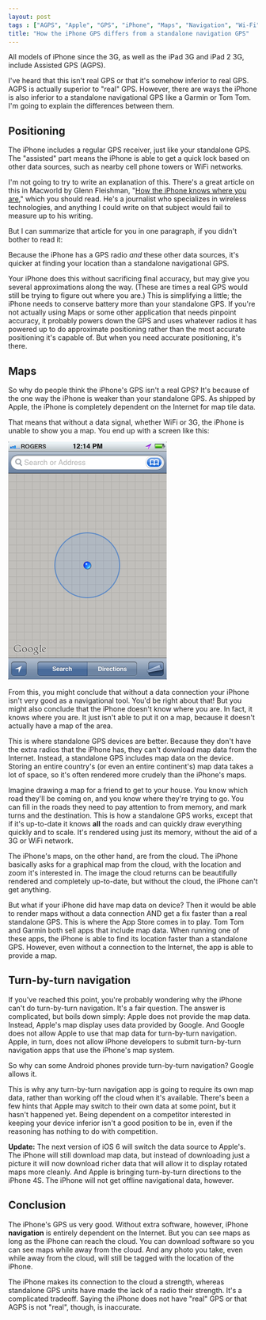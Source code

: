 ```yaml
---
layout: post
tags : ["AGPS", "Apple", "GPS", "iPhone", "Maps", "Navigation", "Wi-Fi"]
title: "How the iPhone GPS differs from a standalone navigation GPS"
---
```

All models of iPhone since the 3G, as well as the iPad 3G and iPad 2 3G, include Assisted GPS (AGPS).

I've heard that this isn't real GPS or that it's somehow inferior to real GPS. AGPS is actually superior to "real" GPS. However, there are ways the iPhone is also inferior to a standalone navigational GPS like a Garmin or Tom Tom. I'm going to explain the differences between them.

<!--more-->

## Positioning ##

The iPhone includes a regular GPS receiver, just like your standalone GPS. The "assisted" part means the iPhone is able to get a quick lock based on other data sources, such as nearby cell phone towers or WiFi networks.

I'm not going to try to write an explanation of this. There's a great article on this in Macworld by Glenn Fleishman, "[How the iPhone knows where you are](https://www.macworld.com/article/159528/2011/04/how_iphone_location_works.html)," which you should read. He's a journalist who specializes in wireless technologies, and anything I could write on that subject would fail to measure up to his writing.

But I can summarize that article for you in one paragraph, if you didn't bother to read it:

Because the iPhone has a GPS radio *and* these other data sources, it's quicker at finding your location than a standalone navigational GPS.

Your iPhone does this without sacrificing final accuracy, but may give you several approximations along the way. (These are times a real GPS would still be trying to figure out where you are.) This is simplifying a little; the iPhone needs to conserve battery more than your standalone GPS. If you're not actually using Maps or some other application that needs pinpoint accuracy, it probably powers down the GPS and uses whatever radios it has powered up to do approximate positioning rather than the most accurate positioning it's capable of. But when you need accurate positioning, it's there.

## Maps ##

So why do people think the iPhone's GPS isn't a real GPS? It's because of the one way the iPhone is weaker than your standalone GPS. As shipped by Apple, the iPhone is completely dependent on the Internet for map tile data.

That means that without a data signal, whether WiFi or 3G, the iPhone is unable to show you a map. You end up with a screen like this:

![No Maps](/images/No-Maps.png)

From this, you might conclude that without a data connection your iPhone isn't very good as a navigational tool. You'd be right about that! But you might also conclude that the iPhone doesn't know where you are. In fact, it knows where you are. It just isn't able to put it on a map, because it doesn't actually have a map of the area.

This is where standalone GPS devices are better. Because they don't have the extra radios that the iPhone has, they can't download map data from the Internet. Instead, a standalone GPS includes map data on the device. Storing an entire country's (or even an entire continent's) map data takes a lot of space, so it's often rendered more crudely than the iPhone's maps.

Imagine drawing a map for a friend to get to your house. You know which road they'll be coming on, and you know where they're trying to go. You can fill in the roads they need to pay attention to from memory, and mark turns and the destination. This is how a standalone GPS works, except that if it's up-to-date it knows **all** the roads and can quickly draw everything quickly and to scale. It's rendered using just its memory, without the aid of a 3G or WiFi network.

The iPhone's maps, on the other hand, are from the cloud. The iPhone basically asks for a graphical map from the cloud, with the location and zoom it's interested in. The image the cloud returns can be beautifully rendered and completely up-to-date, but without the cloud, the iPhone can't get anything.

But what if your iPhone did have map data on device? Then it would be able to render maps without a data connection AND get a fix faster than a real standalone GPS. This is where the App Store comes in to play. Tom Tom and Garmin both sell apps that include map data. When running one of these apps, the iPhone is able to find its location faster than a standalone GPS. However, even without a connection to the Internet, the app is able to provide a map.

## Turn-by-turn navigation ##

If you've reached this point, you're probably wondering why the iPhone can't do turn-by-turn navigation. It's a fair question. The answer is complicated, but boils down simply: Apple does not provide the map data. Instead, Apple's map display uses data provided by Google. And Google does not allow Apple to use that map data for turn-by-turn navigation. Apple, in turn, does not allow iPhone developers to submit turn-by-turn navigation apps that use the iPhone's map system.

So why can some Android phones provide turn-by-turn navigation? Google allows it.

This is why any turn-by-turn navigation app is going to require its own map data, rather than working off the cloud when it's available. There's been a few hints that Apple may switch to their own data at some point, but it hasn't happened yet. Being dependent on a competitor interested in keeping your device inferior isn't a good position to be in, even if the reasoning has nothing to do with competition.

**Update:** The next version of iOS 6 will switch the data source to Apple's. The iPhone will still download map data, but instead of downloading just a picture it will now download richer data that will allow it to display rotated maps more cleanly. And Apple is bringing turn-by-turn directions to the iPhone 4S. The iPhone will not get offline navigational data, however.

## Conclusion ##

The iPhone's GPS us very good. Without extra software, however, iPhone **navigation** is entirely dependent on the Internet. But you can see maps as long as the iPhone can reach the cloud. You can download software so you can see maps while away from the cloud. And any photo you take, even while away from the cloud, will still be tagged with the location of the iPhone.

The iPhone makes its connection to the cloud a strength, whereas standalone GPS units have made the lack of a radio their strength. It's a complicated tradeoff. Saying the iPhone does not have "real" GPS or that AGPS is not "real", though, is inaccurate.